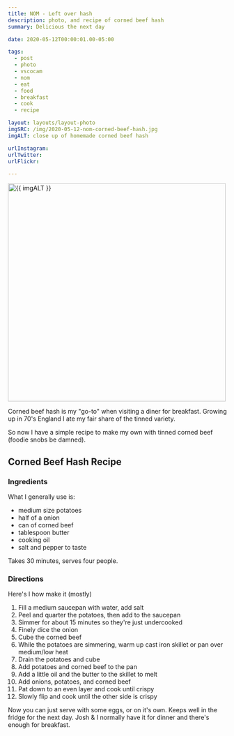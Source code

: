```yaml
---
title: NOM - Left over hash
description: photo, and recipe of corned beef hash
summary: Delicious the next day

date: 2020-05-12T00:00:01.00-05:00

tags:
  - post
  - photo
  - vscocam
  - nom
  - eat
  - food
  - breakfast
  - cook
  - recipe

layout: layouts/layout-photo
imgSRC: /img/2020-05-12-nom-corned-beef-hash.jpg
imgALT: close up of homemade corned beef hash

urlInstagram:
urlTwitter:
urlFlickr:

---
```

<p><img class="u-photo img-polaroid" src="{{ imgSRC }}" alt="{{ imgALT }}" width="500" height="500"></p>

Corned beef hash is my "go-to" when visiting a diner for breakfast. Growing up in 70's England I ate my fair share of the tinned variety.

So now I have a simple recipe to make my own with tinned corned beef (foodie snobs be damned).

<section class="h-recipe">
<h2>Corned Beef Hash Recipe</h2>

<h3>Ingredients</h3>
What I generally use is:

<ul>
<li class="p-ingredient">medium size potatoes	   </li>
<li class="p-ingredient">half of a onion		   </li>
<li class="p-ingredient">can of corned beef	   </li>
<li class="p-ingredient">tablespoon butter	   </li>
<li class="p-ingredient">cooking oil			   </li>
<li class="p-ingredient">salt and pepper to taste</li>
</ul>

<p>Takes <time class="dt-duration" datetime="30M">30 minutes</time>, serves <data class="p-yield" value="4">four people</data>.</p>

<div class="e-instructions">
<h3>Directions</h3>
Here's I how make it (mostly)
<ol>
<li>Fill a medium saucepan with water, add salt											   </li>
<li>Peel and quarter the potatoes, then add to the saucepan								   </li>
<li>Simmer for about 15 minutes so they're just undercooked								   </li>
<li>Finely dice the onion																   </li>
<li>Cube the corned beef																   </li>
<li>While the potatoes are simmering, warm up cast iron skillet or pan over medium/low heat</li>
<li>Drain the potatoes and cube															   </li>
<li>Add potatoes and corned beef to the pan												   </li>
<li>Add a little oil and the butter to the skillet to melt								   </li>
<li>Add onions, potatoes, and corned beef												   </li>
<li>Pat down to an even layer and cook until crispy									   </li>
<li>Slowly flip and cook until the other side is crispy								   </li>
</ol>
</div>

Now you can just serve with some eggs, or on it's own. Keeps well in the fridge for the next day. Josh &amp; I normally have it for dinner and there's enough for breakfast.
</section>


